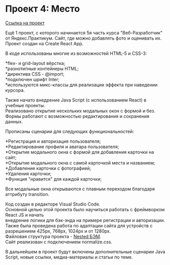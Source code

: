 # Проект 4: Место

[Ссылка на проект](https://Tatiana-Novikova.github.io/mesto/)

Ещё 1 проект, с которого начинается 5я часть курса "Веб-Разработчик" от Яндекс.Практикум.
Сайт, где можно добавлять фото и оценивать их.
Проект создан на Create React App.

В коде использованы многие из возможностей HTML-5 и CSS-3:

*flex- и grid-layout вёрстка;<br>
*разнотипные контейнеры HTML;<br>
*директива CSS - @import;<br>
*подключен шрифт Inter;<br>
*используются микс-классы для реализации эффекта при наведении курсора.<br>

Также начато внедрение Java Script (с использованием React) в учебные проекты.<br>
Реализовано открытие нескольких модальных окон с формой и без.<br>
Формы работают с возможностью редактирования и сохранения данных.<br>

Прописаны сценарии для следующих функциональностей:

*Регистрация и авторизация пользователя;<br>
*Редактирование профиля и аватара пользователя;<br>
*Открытие модального окна с формой для добавления карточки на сайт;<br>
*Открытие модального окна с самой карточкой места и названием;<br>
*Добавление карточки с фотографией;<br>
*Удаления карточки;<br>
*Функция "нравится" для каждой карточки;<br>

Все модальные окна открываются с плавным переходом благодаря аттрибуту transition. 

Код создан в редакторе Visual Studio Code.<br>
Основной целью этой проекта было научиться работать с фреймворком React JS и начать <br>
внедрение логики для бэк-энда на примере регистрации и авторизации.<br>
Также была проведена работа по адаптации сайта для устройств с разрешением 425px, 768px, 1024px и от 1280px.<br>
Файловая структура проекта - [Nested БЭМ](https://ru.bem.info/methodology/filestructure/).<br>
Сайт реализован с подключением normalize.css.

В дальнейшем в проект будут включены дополнительные сценарии Java Script, новые ссылки, медиа-материалы и статьи по теме.
